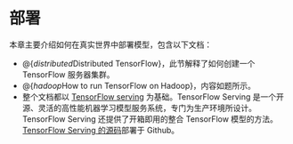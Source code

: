 # 部署

本章主要介绍如何在真实世界中部署模型，包含以下文档：

  * @{$distributed$Distributed TensorFlow}，此节解释了如何创建一个 TensorFlow 服务器集群。
  * @{$hadoop$How to run TensorFlow on Hadoop}，内容如题所示。
  * 整个文档都以 [TensorFlow serving](/serving) 为基础。TensorFlow Serving 是一个开源、灵活的高性能机器学习模型服务系统，专门为生产环境所设计。TensorFlow Serving 还提供了开箱即用的整合 TensorFlow 模型的方法。[TensorFlow Serving 的源码](https://github.com/tensorflow/serving)部署于 Github。

